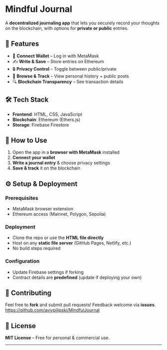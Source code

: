 # Mindful Journal

A **decentralized journaling app** that lets you securely record your thoughts on the blockchain, with options for **private or public** entries.

## 🚀 Features

- 🔗 **Connect Wallet** – Log in with MetaMask  
- ✍️ **Write & Save** – Store entries on Ethereum  
- 🔒 **Privacy Control** – Toggle between public/private  
- 📜 **Browse & Track** – View personal history + public posts  
- 🔍 **Blockchain Transparency** – See transaction details  

## 🛠 Tech Stack

- **Frontend**: HTML, CSS, JavaScript  
- **Blockchain**: Ethereum (Ethers.js)  
- **Storage**: Firebase Firestore  

## 📖 How to Use

1. Open the app in a **browser with MetaMask** installed  
2. **Connect your wallet**  
3. **Write a journal entry** & choose privacy settings  
4. **Save & track** it on the blockchain  

## ⚙️ Setup & Deployment

### Prerequisites  
- MetaMask browser extension  
- Ethereum access (Mainnet, Polygon, Sepolia)  

### Deployment  
- Clone the repo or use the **HTML file directly**  
- Host on any **static file server** (GitHub Pages, Netlify, etc.)  
- No build steps required  

### Configuration  
- Update Firebase settings if forking  
- Contract details are **predefined** (update if deploying your own)  

## 🤝 Contributing

Feel free to **fork** and submit pull requests! Feedback welcome via **issues**.  
https://github.com/avivpilipski/MindfulJournal

## 📜 License

**MIT License** – Free for personal & commercial use.  

---
